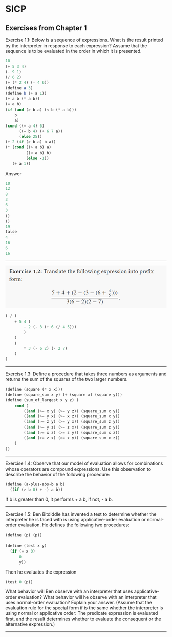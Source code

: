 # SICP

## Exercises from Chapter 1

Exercise 1.1: Below is a sequence of expressions. What is the result printed by the interpreter in response to each expression? Assume that the sequence is to be evaluated in the order in which it is presented.

```scheme
10
(+ 5 3 4)
(- 9 1)
(/ 6 2)
(+ (* 2 4) (- 4 6))
(define a 3)
(define b (+ a 1))
(+ a b (* a b))
(= a b)
(if (and (> b a) (< b (* a b)))
    b
    a)
(cond ((= a 4) 6)
      ((= b 4) (+ 6 7 a))
      (else 25))
(+ 2 (if (> b a) b a))
(* (cond ((> a b) a)
         ((< a b) b)
         (else -1))
   (+ a 1))
```

Answer

```scheme
10
12
8
3
6
3
()
()
19
false
4
16
6
16
```

----
![image Exercise 1.2](./assets/exercise_1_2.png)

```scheme
( / (
    + 5 4 (
        - 2 (- 3 (+ 6 (/ 4 5)))    
        )
    ) 
    (
        * 3 (- 6 2) (- 2 7)
    )
)
```
----
Exercise 1.3: Define a procedure that takes three numbers as arguments and returns the sum of the squares of the two larger numbers.

```scheme
(define (square (* x x)))
(define (square_sum x y) (+ (square x) (square y)))
(define (sum_of_largest x y z) (
    cond (
        ((and (>= x y) (>= y z)) (square_sum x y))
        ((and (>= y x) (>= x z)) (square_sum x y))
        ((and (>= z y) (>= y x)) (square_sum z y))
        ((and (>= y z) (>= z x)) (square_sum z y))
        ((and (>= x z) (>= z y)) (square_sum x z))
        ((and (>= z x) (>= x y)) (square_sum x z))
    )
))
```

----
Exercise 1.4: Observe that our model of evaluation allows for combinations whose operators are compound expressions. Use this observation to describe the behavior of the following procedure:

```scheme
(define (a-plus-abs-b a b)
  ((if (> b 0) + -) a b))
```

If b is greater than 0, it performs + a b, if not, - a b.

----
Exercise 1.5: Ben Bitdiddle has invented a test to determine whether the interpreter he is faced with is using applicative-order evaluation or normal-order evaluation. He defines the following two procedures:

```scheme
(define (p) (p))

(define (test x y) 
  (if (= x 0) 
      0 
      y))
```

Then he evaluates the expression

```scheme
(test 0 (p))
```

What behavior will Ben observe with an interpreter that uses applicative-order evaluation? What behavior will he observe with an interpreter that uses normal-order evaluation? Explain your answer. (Assume that the evaluation rule for the special form if is the same whether the interpreter is using normal or applicative order: The predicate expression is evaluated first, and the result determines whether to evaluate the consequent or the alternative expression.)

----
